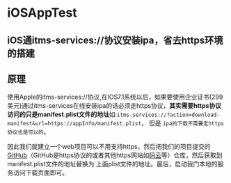 # iOSAppTest

## iOS通itms-services://协议安装ipa，省去https环境的搭建

## 原理
使用Apple的itms-services://协议,在IOS7.1系统以后，如果要使用企业证书(299美元)通过itms-services在线安装ipa的话必须走https协议，**其实需要https协议访问的只是manifest.plist文件的地址**如:`itms-services://?action=download-manifest&url=https://appInfo/manifest.plist`，
但是 `ipa的下载不需要走https协议也是可以的`。

因此我们就建立一个web项目可以不用支持https，然后把我们的项目提交的[GitHub](https://github.com/)（GitHub是https协议的或者其他https网站如[码云](https://gitee.com/)等）仓库，然后获取到manifest.plist文件的地址替换为
上面plist文件的地址。最后，启动我门本地的服务访问下载页面即可。
